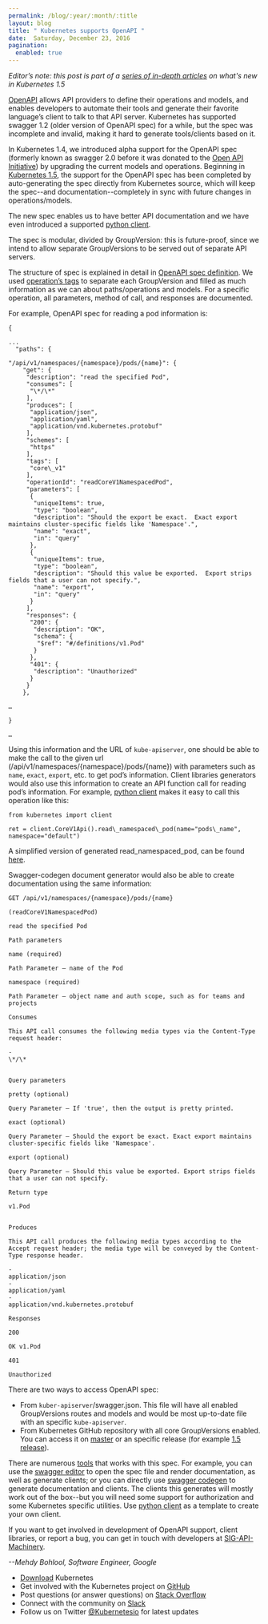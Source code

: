 ```yaml
---
permalink: /blog/:year/:month/:title
layout: blog
title: " Kubernetes supports OpenAPI "
date:  Saturday, December 23, 2016
pagination:
  enabled: true
---
```

_Editor’s note: this post is part of a [series of in-depth articles](https://kubernetes.io/blog/2016/12/five-days-of-kubernetes-1.5) on what's new in Kubernetes 1.5_  

[OpenAPI](https://www.openapis.org/) allows API providers to define their operations and models, and enables developers to automate their tools and generate their favorite language’s client to talk to that API server. Kubernetes has supported swagger 1.2 (older version of OpenAPI spec) for a while, but the spec was incomplete and invalid, making it hard to generate tools/clients based on it.   

In Kubernetes 1.4, we introduced alpha support for the OpenAPI spec (formerly known as swagger 2.0 before it was donated to the [Open API Initiative](https://www.openapis.org/about)) by upgrading the current models and operations. Beginning in [Kubernetes 1.5](https://kubernetes.io/blog/2016/12/kubernetes-1.5-supporting-production-workloads), the support for the OpenAPI spec has been completed by auto-generating the spec directly from Kubernetes source, which will keep the spec--and documentation--completely in sync with future changes in operations/models.  

The new spec enables us to have better API documentation and we have even introduced a supported [python client](https://github.com/kubernetes-incubator/client-python).  

The spec is modular, divided by GroupVersion: this is future-proof, since we intend to allow separate GroupVersions to be served out of separate API servers.  

The structure of spec is explained in detail in [OpenAPI spec definition](https://github.com/OAI/OpenAPI-Specification/blob/master/versions/2.0.md). We used [operation’s tags](https://github.com/OAI/OpenAPI-Specification/blob/master/versions/2.0.md#tag-object) to separate each GroupVersion and filled as much information as we can about paths/operations and models. For a specific operation, all parameters, method of call, and responses are documented.   

For example, OpenAPI spec for reading a pod information is:  



```
{

...  
  "paths": {

"/api/v1/namespaces/{namespace}/pods/{name}": {  
    "get": {  
     "description": "read the specified Pod",  
     "consumes": [  
      "\*/\*"  
     ],  
     "produces": [  
      "application/json",  
      "application/yaml",  
      "application/vnd.kubernetes.protobuf"  
     ],  
     "schemes": [  
      "https"  
     ],  
     "tags": [  
      "core\_v1"  
     ],  
     "operationId": "readCoreV1NamespacedPod",  
     "parameters": [  
      {  
       "uniqueItems": true,  
       "type": "boolean",  
       "description": "Should the export be exact.  Exact export maintains cluster-specific fields like 'Namespace'.",  
       "name": "exact",  
       "in": "query"  
      },  
      {  
       "uniqueItems": true,  
       "type": "boolean",  
       "description": "Should this value be exported.  Export strips fields that a user can not specify.",  
       "name": "export",  
       "in": "query"  
      }  
     ],  
     "responses": {  
      "200": {  
       "description": "OK",  
       "schema": {  
        "$ref": "#/definitions/v1.Pod"  
       }  
      },  
      "401": {  
       "description": "Unauthorized"  
      }  
     }  
    },

…

}

…
 ```



Using this information and the URL of `kube-apiserver`, one should be able to make the call to the given url (/api/v1/namespaces/{namespace}/pods/{name}) with parameters such as `name`, `exact`, `export`, etc. to get pod’s information. Client libraries generators would also use this information to create an API function call for reading pod’s information. For example, [python client](https://github.com/kubernetes-incubator/client-python) makes it easy to call this operation like this:



```
from kubernetes import client

ret = client.CoreV1Api().read\_namespaced\_pod(name="pods\_name", namespace="default")
 ```



A simplified version of generated read\_namespaced\_pod, can be found [here](https://gist.github.com/mbohlool/d5ec1dace27ef90cf742555c05480146).



Swagger-codegen document generator would also be able to create documentation using the same information:



```
GET /api/v1/namespaces/{namespace}/pods/{name}

(readCoreV1NamespacedPod)

read the specified Pod

Path parameters

name (required)

Path Parameter — name of the Pod

namespace (required)

Path Parameter — object name and auth scope, such as for teams and projects

Consumes

This API call consumes the following media types via the Content-Type request header:

-
\*/\*


Query parameters

pretty (optional)

Query Parameter — If 'true', then the output is pretty printed.

exact (optional)

Query Parameter — Should the export be exact. Exact export maintains cluster-specific fields like 'Namespace'.

export (optional)

Query Parameter — Should this value be exported. Export strips fields that a user can not specify.

Return type

v1.Pod


Produces

This API call produces the following media types according to the Accept request header; the media type will be conveyed by the Content-Type response header.

-
application/json
-
application/yaml
-
application/vnd.kubernetes.protobuf

Responses

200

OK v1.Pod

401

Unauthorized
 ```





There are two ways to access OpenAPI spec:

- From `kuber-apiserver`/swagger.json. This file will have all enabled GroupVersions routes and models and would be most up-to-date file with an specific `kube-apiserver`.
- From Kubernetes GitHub repository with all core GroupVersions enabled. You can access it on [master](https://github.com/kubernetes/kubernetes/blob/master/api/openapi-spec/swagger.json) or an specific release (for example [1.5 release](https://github.com/kubernetes/kubernetes/blob/release-1.5/api/openapi-spec/swagger.json)).

There are numerous [tools](http://swagger.io/tools/) that works with this spec. For example, you can use the [swagger editor](http://swagger.io/swagger-editor/) to open the spec file and render documentation, as well as generate clients; or you can directly use [swagger codegen](http://swagger.io/swagger-codegen/) to generate documentation and clients. The clients this generates will mostly work out of the box--but you will need some support for authorization and some Kubernetes specific utilities. Use [python client](https://github.com/kubernetes-incubator/client-python) as a template to create your own client.



If you want to get involved in development of OpenAPI support, client libraries, or report a bug, you can get in touch with developers at [SIG-API-Machinery](https://github.com/kubernetes/community/tree/master/sig-api-machinery).



_--Mehdy Bohlool, Software Engineer, Google_



- [Download](http://get.k8s.io/) Kubernetes
- Get involved with the Kubernetes project on [GitHub](https://github.com/kubernetes/kubernetes)
- Post questions (or answer questions) on [Stack Overflow](http://stackoverflow.com/questions/tagged/kubernetes)
- Connect with the community on [Slack](http://slack.k8s.io/)
- Follow us on Twitter [@Kubernetesio](https://twitter.com/kubernetesio) for latest updates
